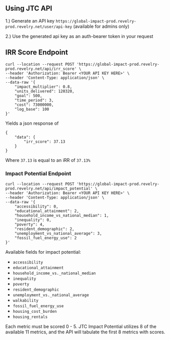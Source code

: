 ## Using JTC API

1.) Generate an API key `https://global-impact-prod.revelry-prod.revelry.net/user/api-key` (available for admins only)

2.) Use the generated api key as an auth-bearer token in your request

## IRR Score Endpoint
```
curl --location --request POST 'https://global-impact-prod.revelry-prod.revelry.net/api/irr_score' \
--header 'Authorization: Bearer <YOUR API KEY HERE>' \
--header 'Content-Type: application/json' \
--data-raw '{
    "impact_multiplier": 0.8,
    "units_delivered": 120320,
    "goal": 500,
    "time_period": 3,
    "cost": 73000000,
    "log_base": 100
}'
```

Yields a json response of 

```
{
    "data": {
        "irr_score": 37.13
    }
}
```

Where `37.13` is equal to an iRR of `37.13%`


### Impact Potential Endpoint
```
curl --location --request POST 'https://global-impact-prod.revelry-prod.revelry.net/api/impact_potential' \
--header 'Authorization: Bearer <YOUR API KEY HERE>' \
--header 'Content-Type: application/json' \
--data-raw '{
    "accessibility": 0,
    "educational_attainment": 2,
    "household_income_vs_national_median": 1,
    "inequality": 0,
    "poverty": 4,
    "resident_demographic": 2,
    "unemployment_vs_national_average": 3,
    "fossil_fuel_energy_use": 2
}'
```
Available fields for impact potential:
- `accessibility`
- `educational_attainment`
- `household_income_vs._national_median`
- `inequality`
- `poverty`
- `resident_demographic`
- `unemployment_vs._national_average`
- `walkability`
- `fossil_fuel_energy_use`
- `housing_cost_burden`
- `housing_rentals`

Each metric must be scored 0 - 5. JTC Impact Potential utilizes 8 of the available 11 metrics, and the API will tabulate the first 8 metrics with scores.

